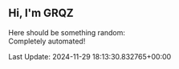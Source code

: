 ## Hi, I'm GRQZ
Here should be something random:  
Completely automated!

Last Update: 2024-11-29 18:13:30.832765+00:00
